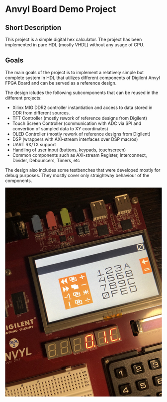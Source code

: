 # Anvyl Board Demo Project

## Short Description
This project is a simple digital hex calculator. The project has been implemented in pure HDL (mostly VHDL) without any usage of CPU.

## Goals
The main goals of the project is to implement a relatively simple but complete system in HDL that utilizes different components of Digilent Anvyl FPGA Board and can be served as a reference design.

The design icludes the following subcomponents that can be reused in the different projects:
* Xilinx MIG DDR2 controller instantiation and access to data stored in DDR from different sources.
* TFT Controller (mostly rework of reference designs from Digilent)
* Touch Screen Controller (communication with ADC via SPI and convertion of sampled data to XY coordinates)
* OLED Controller (mostly rework of reference designs from Digilent)
* DSP (wrappers with AXI-stream interfaces over DSP macros)
* UART RX/TX support
* Handling of user input (buttons, keypads, touchscreen)
* Common components such as AXI-stream Register, Interconnect, Divider, Debouncers, Timers, etc

The design also includes some testbenches that were developed mostly for debug purposes. They mostly cover only straightway behaviour of the components.

![Board](https://github.com/Felukov/AnvylBoard/blob/master/doc/IMG_2663.JPEG)
